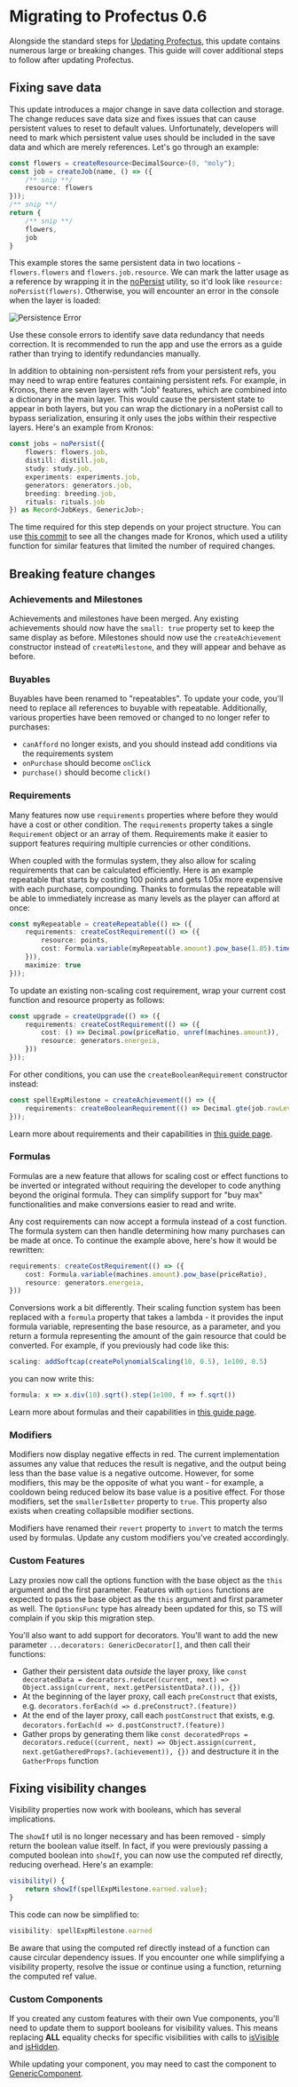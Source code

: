 # Migrating to Profectus 0.6

Alongside the standard steps for [Updating Profectus](../getting-started/updating), this update contains numerous large or breaking changes. This guide will cover additional steps to follow after updating Profectus.

## Fixing save data

This update introduces a major change in save data collection and storage. The change reduces save data size and fixes issues that can cause persistent values to reset to default values. Unfortunately, developers will need to mark which persistent value uses should be included in the save data and which are merely references. Let's go through an example:

```ts
const flowers = createResource<DecimalSource>(0, "moly");
const job = createJob(name, () => ({
	/** snip **/
    resource: flowers
}));
/** snip **/
return {
	/** snip **/
	flowers,
	job
}
```

This example stores the same persistent data in two locations - `flowers.flowers` and `flowers.job.resource`. We can mark the latter usage as a reference by wrapping it in the [noPersist](../../api/modules/game/persistence#nopersist) utility, so it'd look like `resource: noPersist(flowers)`. Otherwise, you will encounter an error in the console when the layer is loaded:

![Persistence Error](./persistence-error.png)

Use these console errors to identify save data redundancy that needs correction. It is recommended to run the app and use the errors as a guide rather than trying to identify redundancies manually.

In addition to obtaining non-persistent refs from your persistent refs, you may need to wrap entire features containing persistent refs. For example, in Kronos, there are seven layers with "Job" features, which are combined into a dictionary in the main layer. This would cause the persistent state to appear in both layers, but you can wrap the dictionary in a noPersist call to bypass serialization, ensuring it only uses the jobs within their respective layers. Here's an example from Kronos:

```ts
const jobs = noPersist({
    flowers: flowers.job,
    distill: distill.job,
    study: study.job,
    experiments: experiments.job,
    generators: generators.job,
    breeding: breeding.job,
    rituals: rituals.job
}) as Record<JobKeys, GenericJob>;
```

The time required for this step depends on your project structure. You can use [this commit](https://github.com/thepaperpilot/Kronos/commit/6e8bfc1a78df0a7957de06bacdabf87c688b917c) to see all the changes made for Kronos, which used a utility function for similar features that limited the number of required changes.

## Breaking feature changes

### Achievements and Milestones

Achievements and milestones have been merged. Any existing achievements should now have the `small: true` property set to keep the same display as before. Milestones should now use the `createAchievement` constructor instead of `createMilestone`, and they will appear and behave as before.

### Buyables

Buyables have been renamed to "repeatables". To update your code, you'll need to replace all references to buyable with repeatable. Additionally, various properties have been removed or changed to no longer refer to purchases:

- `canAfford` no longer exists, and you should instead add conditions via the requirements system
- `onPurchase` should become `onClick`
- `purchase()` should become `click()`

### Requirements

Many features now use `requirements` properties where before they would have a cost or other condition. The `requirements` property takes a single `Requirement` object or an array of them. Requirements make it easier to support features requiring multiple currencies or other conditions.

When coupled with the formulas system, they also allow for scaling requirements that can be calculated efficiently. Here is an example repeatable that starts by costing 100 points and gets 1.05x more expensive with each purchase, compounding. Thanks to formulas the repeatable will be able to immediately increase as many levels as the player can afford at once:

```ts
const myRepeatable = createRepeatable(() => ({
    requirements: createCostRequirement(() => ({
        resource: points,
        cost: Formula.variable(myRepeatable.amount).pow_base(1.05).times(100)
    })),
    maximize: true
}));
```

To update an existing non-scaling cost requirement, wrap your current cost function and resource property as follows:

```ts
const upgrade = createUpgrade(() => ({
	requirements: createCostRequirement(() => ({
	    cost: () => Decimal.pow(priceRatio, unref(machines.amount)),
	    resource: generators.energeia,
	}))
}));
```

For other conditions, you can use the `createBooleanRequirement` constructor instead:

```ts
const spellExpMilestone = createAchievement(() => ({
    requirements: createBooleanRequirement(() => Decimal.gte(job.rawLevel.value, 2)),
}));
```

Learn more about requirements and their capabilities in [this guide page](../important-concepts/requirements).

### Formulas

Formulas are a new feature that allows for scaling cost or effect functions to be inverted or integrated without requiring the developer to code anything beyond the original formula. They can simplify support for "buy max" functionalities and make conversions easier to read and write.

Any cost requirements can now accept a formula instead of a cost function. The formula system can then handle determining how many purchases can be made at once. To continue the example above, here's how it would be rewritten:

```ts
requirements: createCostRequirement(() => ({
    cost: Formula.variable(machines.amount).pow_base(priceRatio),
    resource: generators.energeia,
}))
```

Conversions work a bit differently. Their scaling function system has been replaced with a `formula` property that takes a lambda - it provides the input formula variable, representing the base resource, as a parameter, and you return a formula representing the amount of the gain resource that could be converted. For example, if you previously had code like this:

```ts
scaling: addSoftcap(createPolynomialScaling(10, 0.5), 1e100, 0.5)
```

you can now write this:

```ts
formula: x => x.div(10).sqrt().step(1e100, f => f.sqrt())
```

Learn more about formulas and their capabilities in [this guide page](../important-concepts/formulas).

### Modifiers

Modifiers now display negative effects in red. The current implementation assumes any value that reduces the result is negative, and the output being less than the base value is a negative outcome. However, for some modifiers, this may be the opposite of what you want - for example, a cooldown being reduced below its base value is a positive effect. For those modifiers, set the `smallerIsBetter` property to `true`. This property also exists when creating collapsible modifier sections.

Modifiers have renamed their `revert` property to `invert` to match the terms used by formulas. Update any custom modifiers you've created accordingly.

### Custom Features

Lazy proxies now call the options function with the base object as the `this` argument and the first parameter. Features with `options` functions are expected to pass the base object as the `this` argument and first parameter as well. The `OptionsFunc` type has already been updated for this, so TS will complain if you skip this migration step.

You'll also want to add support for decorators. You'll want to add the new parameter `...decorators: GenericDecorator[]`, and then call their functions:

- Gather their persistent data _outside_ the layer proxy, like `const decoratedData = decorators.reduce((current, next) => Object.assign(current, next.getPersistentData?.()), {})`
- At the beginning of the layer proxy, call each `preConstruct` that exists, e.g. `decorators.forEach(d => d.preConstruct?.(feature))`
- At the end of the layer proxy, call each `postConstruct` that exists, e.g. `decorators.forEach(d => d.postConstruct?.(feature))`
- Gather props by generating them like `const decoratedProps = decorators.reduce((current, next) => Object.assign(current, next.getGatheredProps?.(achievement)), {})` and destructure it in the `GatherProps` function

## Fixing visibility changes

Visibility properties now work with booleans, which has several implications.

The `showIf` util is no longer necessary and has been removed - simply return the boolean value itself. In fact, if you were previously passing a computed boolean into `showIf`, you can now use the computed ref directly, reducing overhead. Here's an example:

```ts
visibility() {
    return showIf(spellExpMilestone.earned.value);
}
```

This code can now be simplified to:

```ts
visibility: spellExpMilestone.earned
```

Be aware that using the computed ref directly instead of a function can cause circular dependency issues. If you encounter one while simplifying a visibility property, resolve the issue or continue using a function, returning the computed ref value.

### Custom Components

If you created any custom features with their own Vue components, you'll need to update them to support booleans for visibility values. This means replacing **ALL** equality checks for specific visibilities with calls to [isVisible](../../api/modules/features/feature#isvisible) and [isHidden](../../api/modules/features/feature#ishidden).

While updating your component, you may need to cast the component to [GenericComponent](../../api/modules/features/feature#genericcomponent).
